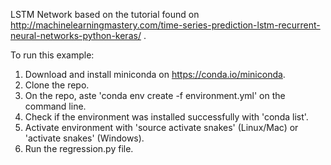 LSTM Network based on the tutorial found on http://machinelearningmastery.com/time-series-prediction-lstm-recurrent-neural-networks-python-keras/ .


To run this example:


1. Download and install miniconda on https://conda.io/miniconda. 
2. Clone the repo.
3. On the repo, aste 'conda env create -f environment.yml' on the command line.
4. Check if the environment was installed successfully with 'conda list'.
5. Activate environment with 'source activate snakes' (Linux/Mac) or 'activate snakes'  (Windows).
6. Run the regression.py file.
